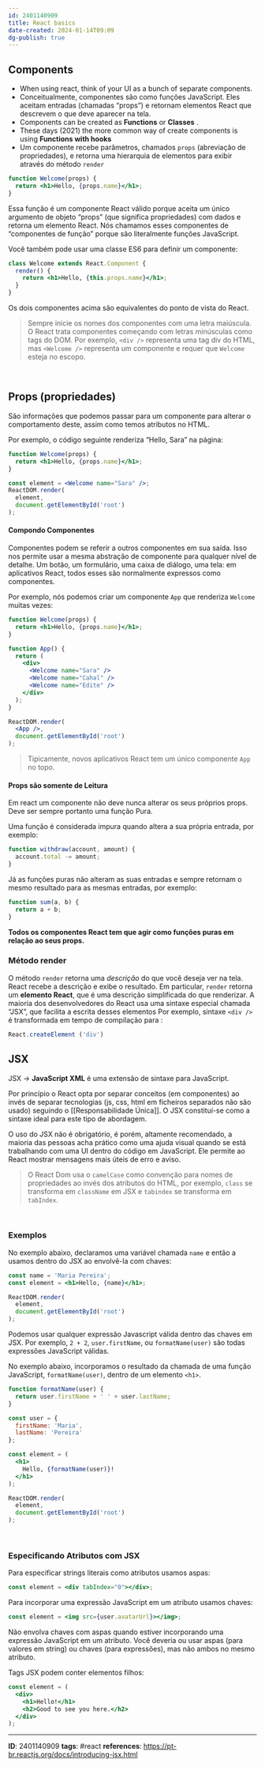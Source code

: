 ```yaml
---
id: 2401140909
title: React basics
date-created: 2024-01-14T09:09
dg-publish: true
---
```

## Components

- When using react, think of your UI as a bunch of separate components.
- Conceitualmente, componentes são como funções JavaScript. Eles aceitam entradas (chamadas “props”) e retornam elementos React que descrevem o que deve aparecer na tela.
- Components can be created as **Functions** or **Classes** .
- These days (2021) the more common way of create components is using **Functions with hooks**
- Um componente recebe parâmetros, chamados `props` (abreviação de propriedades), e retorna uma hierarquia de elementos para exibir através do método `render`


```jsx
function Welcome(props) {
  return <h1>Hello, {props.name}</h1>;
}
```

Essa função é um componente React válido porque aceita um único argumento de objeto “props” (que significa propriedades) com dados e retorna um elemento React. Nós chamamos esses componentes de “componentes de função” porque são literalmente funções JavaScript.


Você também pode usar uma classe ES6 para definir um componente:
```jsx
class Welcome extends React.Component {
  render() {
    return <h1>Hello, {this.props.name}</h1>;
  }
}
```
Os dois componentes acima são equivalentes do ponto de vista do React.


> Sempre inicie os nomes dos componentes com uma letra maiúscula.
O React trata componentes começando com letras minúsculas como tags do DOM. Por exemplo, `<div />` representa uma tag div do HTML, mas `<Welcome />` representa um componente e requer que `Welcome` esteja no escopo.

<br>

## Props (propriedades)

São informações que podemos passar para um componente para alterar o comportamento deste, assim como temos atributos no HTML.


Por exemplo, o código seguinte renderiza “Hello, Sara” na página:
```jsx
function Welcome(props) {  
  return <h1>Hello, {props.name}</h1>;
}

const element = <Welcome name="Sara" />;
ReactDOM.render(
  element,
  document.getElementById('root')
);
```

#### Compondo Componentes
Componentes podem se referir a outros componentes em sua saída. Isso nos permite usar a mesma abstração de componente para qualquer nível de detalhe. Um botão, um formulário, uma caixa de diálogo, uma tela: em aplicativos React, todos esses são normalmente expressos como componentes.

Por exemplo, nós podemos criar um componente `App` que renderiza `Welcome` muitas vezes:
```jsx
function Welcome(props) {
  return <h1>Hello, {props.name}</h1>;
}

function App() {
  return (
    <div>
      <Welcome name="Sara" />      
	  <Welcome name="Cahal" />      
	  <Welcome name="Edite" />    
	</div>
  );
}

ReactDOM.render(
  <App />,
  document.getElementById('root')
);
```

> Tipicamente, novos aplicativos React tem um único componente `App` no topo.


#### Props são somente de Leitura
Em react um componente não deve nunca alterar os seus próprios props. Deve ser sempre portanto uma função Pura.

Uma função é considerada impura quando altera a sua própria entrada, por exemplo:
```jsx
function withdraw(account, amount) {
  account.total -= amount;
}
```
Já as funções puras não alteram as suas entradas e sempre retornam o mesmo resultado para as mesmas entradas, por exemplo:
```jsx
function sum(a, b) {
  return a + b;
}
```
**Todos os componentes React tem que agir como funções puras em relação ao seus props.**

### Método render
O método `render` retorna uma _descrição_ do que você deseja ver na tela. React recebe a descrição e exibe o resultado. Em particular, `render` retorna um **elemento React**, que é uma descrição simplificada do que renderizar. A maioria dos desenvolvedores do React usa uma sintaxe especial chamada “JSX”, que facilita a escrita desses elementos
Por exemplo, sintaxe `<div />` é transformada em tempo de compilação para :
```js
React.createElement ('div')
```


## JSX

JSX ->  **JavaScript XML**  é uma extensão de sintaxe para JavaScript.

Por princípio o React opta por separar conceitos (em componentes) ao invés de separar tecnologias (js, css, html em ficheiros separados não são usado) seguindo o [[Responsabilidade Única]]. O JSX constituí-se como a sintaxe ideal para este tipo de abordagem.

O uso do JSX não é obrigatório, é porém, altamente recomendado, a maioria das pessoas acha prático como uma ajuda visual quando se está trabalhando com uma UI dentro do código em JavaScript. Ele permite ao React mostrar mensagens mais úteis de erro e aviso.

> O React Dom usa o `camelCase` como convenção para nomes de propriedades ao invés dos atributos do HTML, por exemplo, `class` se transforma em `className` em JSX e `tabindex` se transforma em `tabIndex`.

<br/>

### Exemplos
No exemplo abaixo, declaramos uma variável chamada `name` e então a usamos dentro do JSX ao envolvê-la com chaves:
```jsx
const name = 'Maria Pereira';
const element = <h1>Hello, {name}</h1>;

ReactDOM.render(
  element,
  document.getElementById('root')
);
```

Podemos usar qualquer expressão Javascript válida dentro das chaves
em JSX. Por exemplo, `2 + 2`, `user.firstName`, ou `formatName(user)` são todas expressões JavaScript válidas.

No exemplo abaixo, incorporamos o resultado da chamada de uma função JavaScript, `formatName(user)`, dentro de um elemento `<h1>`.

```jsx
function formatName(user) {
  return user.firstName + ' ' + user.lastName;
}

const user = {
  firstName: 'Maria',
  lastName: 'Pereira'
};

const element = (
  <h1>
    Hello, {formatName(user)}!  
  </h1>
);

ReactDOM.render(
  element,
  document.getElementById('root')
);
```

<br/>

### Especificando Atributos com JSX

Para especificar strings literais como atributos usamos aspas:

```jsx
const element = <div tabIndex="0"></div>;
```

Para incorporar uma expressão JavaScript em um atributo usamos chaves:

```jsx
const element = <img src={user.avatarUrl}></img>;
```

Não envolva chaves com aspas quando estiver incorporando uma expressão JavaScript em um atributo. Você deveria ou usar aspas (para valores em string) ou chaves (para expressões), mas não ambos no mesmo atributo.

Tags JSX podem conter elementos filhos:

```jsx
const element = (
  <div>
    <h1>Hello!</h1>
    <h2>Good to see you here.</h2>
  </div>
);
```



---
**ID**:  2401140909
**tags**: #react 
**references**:
https://pt-br.reactjs.org/docs/introducing-jsx.html